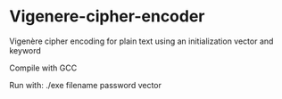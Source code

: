 # Vigenere-cipher-encoder
Vigenère cipher encoding for plain text using an initialization vector and keyword

Compile with GCC

Run with: ./exe filename password vector
